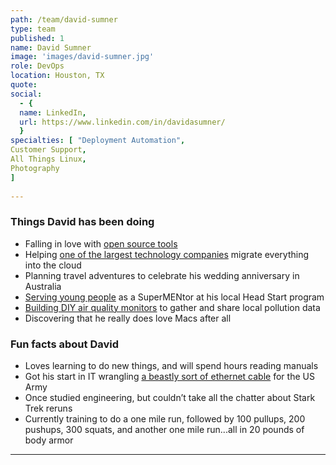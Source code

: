 ```yaml
---
path: /team/david-sumner
type: team
published: 1
name: David Sumner
image: 'images/david-sumner.jpg'
role: DevOps
location: Houston, TX
quote: 
social: 
  - {
  name: LinkedIn,
  url: https://www.linkedin.com/in/davidasumner/
  }
specialties: [ "Deployment Automation",
Customer Support,
All Things Linux,
Photography
]
  
---
```


### Things David has been doing
* Falling in love with [open source tools](https://getdkan.org/)
* Helping [one of the largest technology companies](https://www.oracle.com/index.html) migrate everything into the cloud
* Planning travel adventures to celebrate his wedding anniversary in Australia
* [Serving young people](https://blog.hcde-texas.org/2018/10/29/supermentors-making-a-difference/) as a SuperMENtor at his local Head Start program
* [Building DIY air quality monitors](https://www.raspberrypi.org/blog/monitor-air-quality-with-a-raspberry-pi/) to gather and share local pollution data
* Discovering that he really does love Macs after all 

### Fun facts about David
* Loves learning to do new things, and will spend hours reading manuals
* Got his start in IT wrangling [a beastly sort of ethernet cable](https://en.wikipedia.org/wiki/10BASE5) for the US Army
* Once studied engineering, but couldn’t take all the chatter about Stark Trek reruns
* Currently training to do a one mile run, followed by 100 pullups, 200 pushups, 300 squats, and another one mile run...all in 20 pounds of body armor 


-----------------------------------
